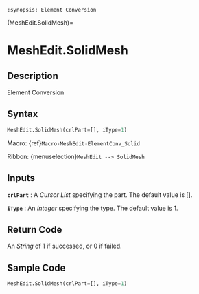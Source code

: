 ```{module} MeshEdit.SolidMesh()
:synopsis: Element Conversion
```

(MeshEdit.SolidMesh)=

# MeshEdit.SolidMesh

## Description

Element Conversion

## Syntax

```python
MeshEdit.SolidMesh(crlPart=[], iType=1)
```

Macro: {ref}`Macro-MeshEdit-ElementConv_Solid`

Ribbon: {menuselection}`MeshEdit --> SolidMesh`

## Inputs

**`crlPart`**
: A _Cursor List_ specifying the part. The default value is [].

**`iType`**
: An _Integer_ specifying the type. The default value is 1.

## Return Code

An _String_ of 1 if successed, or 0 if failed.

## Sample Code

```python
MeshEdit.SolidMesh(crlPart=[], iType=1)
```
